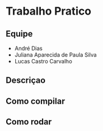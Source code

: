 # Trabalho Pratico 

## Equipe
- André Dias
- Juliana Aparecida de Paula Silva
- Lucas Castro Carvalho

## Descriçao

## Como compilar

## Como rodar
